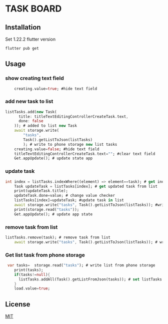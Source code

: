 # TASK BOARD


## Installation

Set 1.22.2 flutter version

```bash
flutter pub get
```

## Usage

### show creating text field

```dart
    creating.value=true; #hide text field
```

### add new task to list

```dart
listTasks.add(new Task(
      title: titleTextEditingControllerCreateTask.text,
      done: false
    )); # added to list new Task
    await storage.write(
        "tasks",
        Task().getListToJson(listTasks)
        ); # write to phone storage new list tasks
    creating.value=false; #hide text field
    titleTextEditingControllerCreateTask.text=""; #clear text field
    Get.appUpdate(); # update state app
```

### update task

```dart
int index = listTasks.indexWhere((element) => element==task); # get index task in list
    Task updateTask = listTasks[index]; # get updated task from list
    print(updateTask.title);
    updateTask.done=value; # change value checker
    listTasks[index]=updateTask; #update task in list
    await storage.write("tasks", Task().getListToJson(listTasks)); #write change to phone storage
    print(storage.read("tasks"));
    Get.appUpdate(); # update app state
```

### remove task from list

```dart
listTasks.remove(task); # remove task from list
    await storage.write("tasks", Task().getListToJson(listTasks)); # write change to phone storage
```

### Get list task from phone storage

```dart
 var tasks=  storage.read("tasks"); # write list from phone storage
    print(tasks);
    if(tasks!=null){
      listTasks.addAll(Task().getListFromJson(tasks)); # set listTasks list from phone storage
    }
    load.value=true;
```


## License
[MIT](https://choosealicense.com/licenses/mit/)